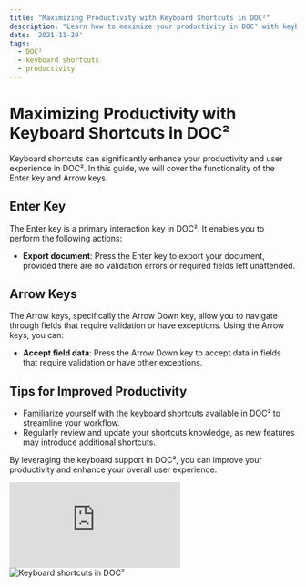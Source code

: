 ```yaml
---
title: "Maximizing Productivity with Keyboard Shortcuts in DOC²"
description: "Learn how to maximize your productivity in DOC² with keyboard shortcuts. This guide covers the Enter key and Arrow keys, which can be used for navigation and interaction without the need for a mouse."
date: '2021-11-29'
tags:
  - DOC²
  - keyboard shortcuts
  - productivity
---
```


# Maximizing Productivity with Keyboard Shortcuts in DOC²

Keyboard shortcuts can significantly enhance your productivity and user experience in DOC². In this guide, we will cover the functionality of the Enter key and Arrow keys.

## Enter Key

The Enter key is a primary interaction key in DOC². It enables you to perform the following actions:

- **Export document**: Press the Enter key to export your document, provided there are no validation errors or required fields left unattended.

## Arrow Keys

The Arrow keys, specifically the Arrow Down key, allow you to navigate through fields that require validation or have exceptions. Using the Arrow keys, you can:

- **Accept field data**: Press the Arrow Down key to accept data in fields that require validation or have other exceptions.

## Tips for Improved Productivity

- Familiarize yourself with the keyboard shortcuts available in DOC² to streamline your workflow.
- Regularly review and update your shortcuts knowledge, as new features may introduce additional shortcuts.

By leveraging the keyboard support in DOC², you can improve your productivity and enhance your overall user experience.

<div class='video-container'>
  <iframe src='https://www.youtube.com/embed/VIDEO_ID' frameborder='0' allowfullscreen></iframe>
</div>

<img src='keyboard-shortcuts.jpg' alt='Keyboard shortcuts in DOC²'>
